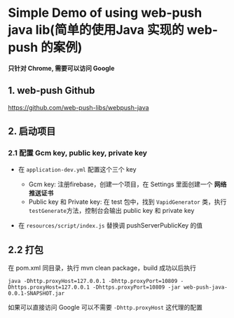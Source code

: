# Simple Demo of using web-push java lib(简单的使用Java 实现的 web-push 的案例) 

**只针对 Chrome, 需要可以访问 Google**

## 1. web-push Github

https://github.com/web-push-libs/webpush-java



## 2. 启动项目

### 2.1 配置 Gcm key, public key, private key

- 在 `application-dev.yml` 配置这个三个 key
  - Gcm key: 注册firebase，创建一个项目，在 Settings 里面创建一个 **网络推送证书**
  - Public key 和 Private key: 在 test 包中，找到 `VapidGenerator` 类，执行 `testGenerate`方法，控制台会输出 public key 和 private key

- 在 `resources/script/index.js` 替换调 pushServerPublicKey 的值

## 2.2 打包

在 pom.xml 同目录，执行 mvn clean package，build 成功以后执行

```
java -Dhttp.proxyHost=127.0.0.1 -Dhttp.proxyPort=10809 -Dhttps.proxyHost=127.0.0.1 -Dhttps.proxyPort=10809 -jar web-push-java-0.0.1-SNAPSHOT.jar
```

如果可以直接访问 Google 可以不需要 `-Dhttp.proxyHost` 这代理的配置